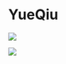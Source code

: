 # YueQiu
![](https://github.com/wyuzhi/YueQiu/raw/master/drawable/jm1.jpg)

![](https://github.com/wyuzhi/YueQiu/raw/master/drawable/jm2.jpg)
